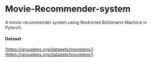 # Movie-Recommender-system
A movie recommender system using Restricted Boltzmann Machine in Pytorch.

#### Dataset
[https://grouplens.org/datasets/movielens/](https://grouplens.org/datasets/movielens/)
